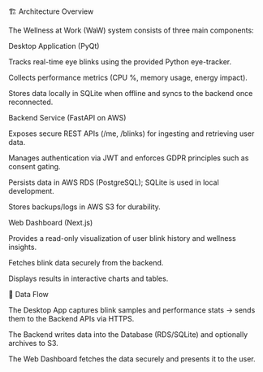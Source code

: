 🏗️ Architecture Overview

The Wellness at Work (WaW) system consists of three main components:

Desktop Application (PyQt)

Tracks real-time eye blinks using the provided Python eye-tracker.

Collects performance metrics (CPU %, memory usage, energy impact).

Stores data locally in SQLite when offline and syncs to the backend once reconnected.

Backend Service (FastAPI on AWS)

Exposes secure REST APIs (/me, /blinks) for ingesting and retrieving user data.

Manages authentication via JWT and enforces GDPR principles such as consent gating.

Persists data in AWS RDS (PostgreSQL); SQLite is used in local development.

Stores backups/logs in AWS S3 for durability.

Web Dashboard (Next.js)

Provides a read-only visualization of user blink history and wellness insights.

Fetches blink data securely from the backend.

Displays results in interactive charts and tables.

🔗 Data Flow

The Desktop App captures blink samples and performance stats → sends them to the Backend APIs via HTTPS.

The Backend writes data into the Database (RDS/SQLite) and optionally archives to S3.

The Web Dashboard fetches the data securely and presents it to the user.